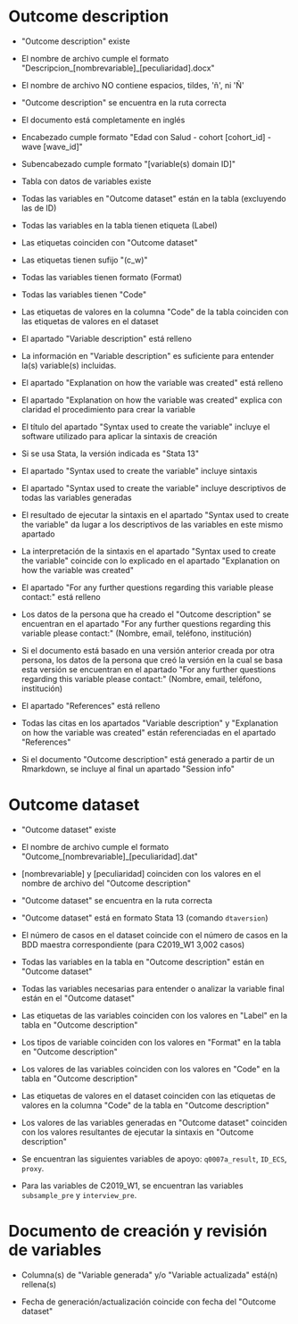 # Outcome description

- "Outcome description" existe

- El nombre de archivo cumple el formato
  "Descripcion_[nombrevariable]_[peculiaridad].docx"

- El nombre de archivo NO contiene espacios, tildes, 'ñ', ni 'Ñ'

- "Outcome description" se encuentra en la ruta correcta

- El documento está completamente en inglés

- Encabezado cumple formato
  "Edad con Salud - cohort [cohort_id] - wave [wave_id]"

- Subencabezado cumple formato "[variable(s) domain ID]"

- Tabla con datos de variables existe

- Todas las variables en "Outcome dataset" están en la tabla
  (excluyendo las de ID)

- Todas las variables en la tabla tienen etiqueta (Label)

- Las etiquetas coinciden con "Outcome dataset"

- Las etiquetas tienen sufijo "(c<cohorte>_w<ola>)"

- Todas las variables tienen formato (Format)

- Todas las variables tienen "Code"

- Las etiquetas de valores en la columna "Code" de la tabla coinciden con las
  etiquetas de valores en el dataset

- El apartado "Variable description" está relleno

- La información en "Variable description" es suficiente para
  entender la(s) variable(s) incluidas.

- El apartado "Explanation on how the variable was created"
  está relleno
  
- El apartado "Explanation on how the variable was created" explica
  con claridad el procedimiento para crear la variable

- El título del apartado "Syntax used to create the variable" incluye
  el software utilizado para aplicar la sintaxis de creación

- Si se usa Stata, la versión indicada es "Stata 13"

- El apartado "Syntax used to create the variable" incluye sintaxis

- El apartado "Syntax used to create the variable" incluye
  descriptivos de todas las variables generadas

- El resultado de ejecutar la sintaxis en el apartado
  "Syntax used to create the variable" da lugar a los descriptivos
  de las variables en este mismo apartado

- La interpretación de la sintaxis en el apartado
 "Syntax used to create the variable" coincide con lo explicado en
 el apartado "Explanation on how the variable was created"

- El apartado
  "For any further questions regarding this variable please contact:"
  está relleno

- Los datos de la persona que ha creado el "Outcome description"
  se encuentran en el apartado
  "For any further questions regarding this variable please contact:"
  (Nombre, email, teléfono, institución)

- Si el documento está basado en una versión anterior creada por
  otra persona, los datos de la persona que creó la versión
  en la cual se basa esta versión se encuentran en el apartado
  "For any further questions regarding this variable please contact:"
  (Nombre, email, teléfono, institución)

- El apartado "References" está relleno

- Todas las citas en los apartados "Variable description" y
  "Explanation on how the variable was created" están referenciadas
  en el apartado "References"

- Si el documento "Outcome description" está generado a partir de un
  Rmarkdown, se incluye al final un apartado "Session info"


# Outcome dataset

- "Outcome dataset" existe

- El nombre de archivo cumple el formato
  "Outcome_[nombrevariable]_[peculiaridad].dat"

- [nombrevariable] y [peculiaridad] coinciden con los valores en el nombre de
  archivo del "Outcome description"

- "Outcome dataset" se encuentra en la ruta correcta

- "Outcome dataset" está en formato Stata 13 (comando `dtaversion`)

- El número de casos en el dataset coincide con el número de casos en la BDD
  maestra correspondiente (para C2019_W1 3,002 casos)

- Todas las variables en la tabla en "Outcome description" están en
  "Outcome dataset"

- Todas las variables necesarias para entender o analizar la variable final
  están en el "Outcome dataset"

- Las etiquetas de las variables coinciden con los valores en "Label"
  en la tabla en "Outcome description"
  
- Los tipos de variable coinciden con los valores en "Format" en la tabla en
  "Outcome description"

- Los valores de las variables coinciden con los valores en "Code"
  en la tabla en "Outcome description"

- Las etiquetas de valores en el dataset coinciden con las etiquetas de valores
  en la columna "Code" de la tabla en "Outcome description"

- Los valores de las variables generadas en "Outcome dataset"
  coinciden con los valores resultantes de ejecutar la sintaxis en
  "Outcome description"

- Se encuentran las siguientes variables de apoyo: `q0007a_result`, `ID_ECS`,
  `proxy`.

- Para las variables de C2019_W1, se encuentran las variables `subsample_pre` y
  `interview_pre`.


# Documento de creación y revisión de variables

- Columna(s) de "Variable generada" y/o "Variable actualizada" está(n)
  rellena(s)

- Fecha de generación/actualización coincide con fecha del "Outcome dataset"

